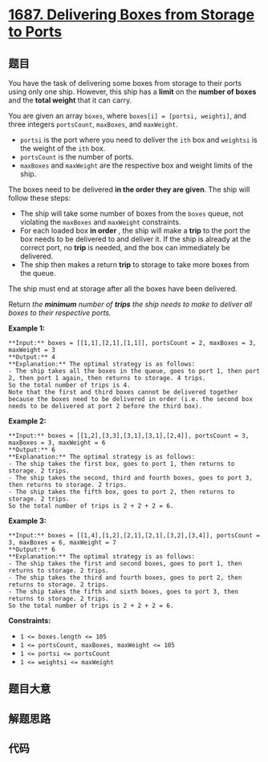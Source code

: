 # [1687. Delivering Boxes from Storage to Ports](https://leetcode.com/problems/delivering-boxes-from-storage-to-ports)

## 题目

You have the task of delivering some boxes from storage to their ports using
only one ship. However, this ship has a **limit** on the **number of boxes**
and the **total weight** that it can carry.

You are given an array `boxes`, where `boxes[i] = [ports​​i​, weighti]`, and
three integers `portsCount`, `maxBoxes`, and `maxWeight`.

  * `ports​​i` is the port where you need to deliver the `ith` box and `weightsi` is the weight of the `ith` box.
  * `portsCount` is the number of ports.
  * `maxBoxes` and `maxWeight` are the respective box and weight limits of the ship.

The boxes need to be delivered **in the order they are given**. The ship will
follow these steps:

  * The ship will take some number of boxes from the `boxes` queue, not violating the `maxBoxes` and `maxWeight` constraints.
  * For each loaded box **in order** , the ship will make a **trip** to the port the box needs to be delivered to and deliver it. If the ship is already at the correct port, no **trip** is needed, and the box can immediately be delivered.
  * The ship then makes a return **trip** to storage to take more boxes from the queue.

The ship must end at storage after all the boxes have been delivered.

Return _the **minimum** number of **trips** the ship needs to make to deliver
all boxes to their respective ports._



**Example 1:**

    
    
    **Input:** boxes = [[1,1],[2,1],[1,1]], portsCount = 2, maxBoxes = 3, maxWeight = 3
    **Output:** 4
    **Explanation:** The optimal strategy is as follows: 
    - The ship takes all the boxes in the queue, goes to port 1, then port 2, then port 1 again, then returns to storage. 4 trips.
    So the total number of trips is 4.
    Note that the first and third boxes cannot be delivered together because the boxes need to be delivered in order (i.e. the second box needs to be delivered at port 2 before the third box).
    

**Example 2:**

    
    
    **Input:** boxes = [[1,2],[3,3],[3,1],[3,1],[2,4]], portsCount = 3, maxBoxes = 3, maxWeight = 6
    **Output:** 6
    **Explanation:** The optimal strategy is as follows: 
    - The ship takes the first box, goes to port 1, then returns to storage. 2 trips.
    - The ship takes the second, third and fourth boxes, goes to port 3, then returns to storage. 2 trips.
    - The ship takes the fifth box, goes to port 2, then returns to storage. 2 trips.
    So the total number of trips is 2 + 2 + 2 = 6.
    

**Example 3:**

    
    
    **Input:** boxes = [[1,4],[1,2],[2,1],[2,1],[3,2],[3,4]], portsCount = 3, maxBoxes = 6, maxWeight = 7
    **Output:** 6
    **Explanation:** The optimal strategy is as follows:
    - The ship takes the first and second boxes, goes to port 1, then returns to storage. 2 trips.
    - The ship takes the third and fourth boxes, goes to port 2, then returns to storage. 2 trips.
    - The ship takes the fifth and sixth boxes, goes to port 3, then returns to storage. 2 trips.
    So the total number of trips is 2 + 2 + 2 = 6.
    



**Constraints:**

  * `1 <= boxes.length <= 105`
  * `1 <= portsCount, maxBoxes, maxWeight <= 105`
  * `1 <= ports​​i <= portsCount`
  * `1 <= weightsi <= maxWeight`


## 题目大意

## 解题思路

## 代码

```javascript

```
